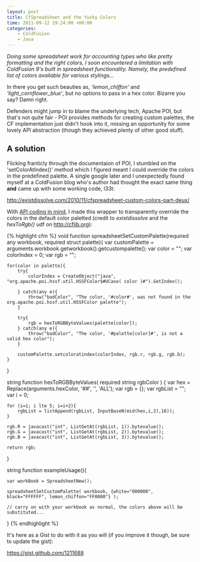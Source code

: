 ```yaml
---
layout: post
title: CfSpreadsheet and the Yucky Colors
time: 2011-09-12 19:24:00 +00:00
categories:
    - ColdFusion
    - Java
---
```


*Doing some spreadsheet work for accounting types who like pretty formatting and the right colors, I soon encountered a limitation with ColdFusion 9's built in spreadsheet functionality. Namely, the predefined list of colors available for various stylings...*<!--more--> 

In there you get such beauties as, *'lemon_chiffon'* and *'light_cornflower_blue'*, but no options to pass in a hex color. Bizarre you say? Damn right.

Defenders might jump in to blame the underlying tech, Apache POI, but that's not quite fair - POI provides methods for creating custom palettes, the CF implementation just didn't hook into it, missing an opportunity for some lovely API abstraction (though they achieved plenty of other good stuff).

A solution
----------

Flicking franticly through the documentaion of POI, I stumbled on the 'setColorAtIndex()' method which I figured meant I could override the colors in the predefined palette. A single google later and I unexpectedly found myself at a ColdFusion blog who's author had thought the exact same thing **and** came up with some working code, l33t:

<http://existdissolve.com/2010/11/cfspreadsheet-custom-colors-part-deux/>

With <a href="/2011/09/coding-with-apis-in-mind.html">API coding in mind</a>, I made this wrapper to transparently override the colors in the default color paletted (credit to *existdissolve* and the *hexToRgb()* udf on <http://cflib.org>):

{% highlight cfm %}
<cfscript>
void function spreadsheetSetCustomPalette(required any workbook, required struct palette){
	var customPalette = arguments.workbook.getworkbook().getcustompalette();
	var color         = "";
	var colorIndex    = 0;
	var rgb           = "";

	for(color in palette){
		try{
			colorIndex = CreateObject("java", "org.apache.poi.hssf.util.HSSFColor$#UCase( color )#").GetIndex();					

		} catch(any e){
			throw("badColor", "The color, '#color#', was not found in the org.apache.poi.hssf.util.HSSFColor palette");
		}

		try{
			rgb = hexToRGBByteValues(palette[color]);
		} catch(any e){
			throw("badColor", "The color, '#palette[color]#', is not a valid hex color");
		}

		customPalette.setcoloratindex(colorIndex, rgb.r, rgb.g, rgb.b);
	}	
}

string function hexToRGBByteValues( required string rgbColor ) {
	var hex     = Replace(arguments.hexColor, '##', '', 'ALL');
	var rgb     = {};
	var rgbList = "";
	var i       = 0;

	for (i=1; i lte 5; i=i+2){
	    rgbList = listAppend(rgbList, InputBaseN(mid(hex,i,2),16));
	}

	rgb.R = javacast("int", ListGetAt(rgbList, 1)).bytevalue();
	rgb.G = javacast("int", ListGetAt(rgbList, 2)).bytevalue();
	rgb.B = javacast("int", ListGetAt(rgbList, 3)).bytevalue();

	return rgb;
}

string function exampleUsage(){

	var workBook = SpreadsheetNew();

	spreadsheetSetCustomPalette( workbook, {white="000000", black="FFFFFF", lemon_chiffon="FF0000"} );

	// carry on with your workbook as normal, the colors above will be substituted...

}
</cfscript>
{% endhighlight %}

It's here as a Gist to do with it as you will (if you improve it though, be sure to update the gist):

<https://gist.github.com/1211688>
